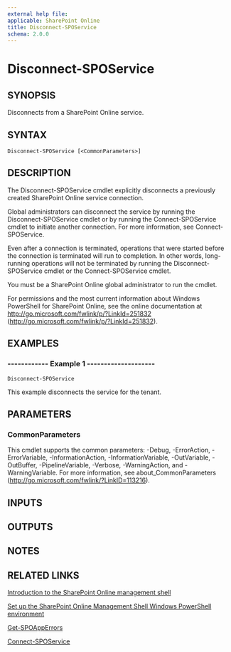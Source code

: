 ```yaml
---
external help file: 
applicable: SharePoint Online
title: Disconnect-SPOService
schema: 2.0.0
---
```


# Disconnect-SPOService

## SYNOPSIS
Disconnects from a SharePoint Online service.

## SYNTAX

```
Disconnect-SPOService [<CommonParameters>]
```

## DESCRIPTION
The Disconnect-SPOService cmdlet explicitly disconnects a previously created SharePoint Online service connection.

Global administrators can disconnect the service by running the Disconnect-SPOService cmdlet or by running the Connect-SPOService cmdlet to initiate another connection.
For more information, see Connect-SPOService.

Even after a connection is terminated, operations that were started before the connection is terminated will run to completion.
In other words, long-running operations will not be terminated by running the Disconnect-SPOService cmdlet or the Connect-SPOService cmdlet.

You must be a SharePoint Online global administrator to run the cmdlet.

For permissions and the most current information about Windows PowerShell for SharePoint Online, see the online documentation at http://go.microsoft.com/fwlink/p/?LinkId=251832 (http://go.microsoft.com/fwlink/p/?LinkId=251832).

## EXAMPLES

###   ------------ Example 1 --------------------
```
Disconnect-SPOService
```
This example disconnects the service for the tenant. 

## PARAMETERS

### CommonParameters
This cmdlet supports the common parameters: -Debug, -ErrorAction, -ErrorVariable, -InformationAction, -InformationVariable, -OutVariable, -OutBuffer, -PipelineVariable, -Verbose, -WarningAction, and -WarningVariable. For more information, see about_CommonParameters (http://go.microsoft.com/fwlink/?LinkID=113216).

## INPUTS

## OUTPUTS

## NOTES

## RELATED LINKS

[Introduction to the SharePoint Online management shell]()

[Set up the SharePoint Online Management Shell Windows PowerShell environment]()

[Get-SPOAppErrors]()

[Connect-SPOService]()


